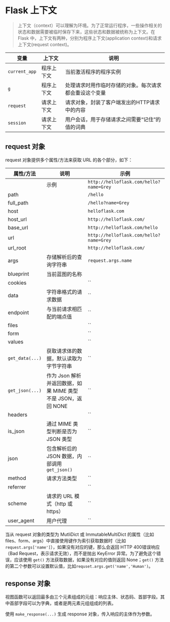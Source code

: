 # Flask 上下文

> 上下文（context）可以理解为环境。为了正常运行程序，一些操作相关的状态和数据需要被临时保存下来，这些状态和数据被统称为上下文。在 Flask 中，上下文有两种，分别为程序上下文(application context)和请求上下文(request context)。

| 变量          | 上下文     | 说明                                                   |
| ------------- | ---------- | ------------------------------------------------------ |
| `current_app` | 程序上下文 | 当前激活程序的程序实例                                 |
| `g`           | 程序上下文 | 处理请求时用作临时存储的对象。每次请求都会重设这个变量 |
| `request`     | 请求上下文 | 请求对象，封装了客户端发出的HTTP请求中的内容           |
| `session`     | 请求上下文 | 用户会话，用于存储请求之间需要“记住”的值的词典         |

## request 对象

request 对象提供多个属性/方法来获取 URL 的各个部分，如下：

| 属性/方法       | 说明                                                         | 示例                                    |
| --------------- | ------------------------------------------------------------ | --------------------------------------- |
|                 | 示例                                                         | `http://helloflask.com/hello?name=Grey` |
| path            |                                                              | `/hello`                                |
| full_path       |                                                              | `/hello?name=Grey`                      |
| host            |                                                              | `helloflask.com`                        |
| host_url        |                                                              | `http://helloflask.com/`                |
| base_url        |                                                              | `http://helloflask.com/hello`           |
| url             |                                                              | `http://helloflask.com/hello?name=Grey` |
| url_root        |                                                              | `http://helloflask.com/`                |
| args            | 存储解析后的查询字符串                                       | `request.args.name`                     |
| blueprint       | 当前蓝图的名称                                               |                                         |
| cookies         |                                                              | ``                                      |
| data            | 字符串格式的请求数据                                         | ``                                      |
| endpoint        | 与当前请求相匹配的端点值                                     | ``                                      |
| files           |                                                              | ``                                      |
| form            |                                                              | ``                                      |
| values          |                                                              | ``                                      |
| `get_data(...)` | 获取请求体的数据，默认读取为字节字符串                       | ``                                      |
| `get_json(...)` | 作为 Json 解析并返回数据，如果 MIME 类型不是 JSON，返回 NONE | ``                                      |
| headers         |                                                              | ``                                      |
| is_json         | 通过 MIME 类型判断是否为 JSON 类型                           | ``                                      |
| json            | 包含解析后的 JSON 数据，内部调用 `get_json()`                | ``                                      |
| method          | 请求方法类型                                                 | ``                                      |
| referrer         |                                                              | ``                                      |
| scheme          | 请求的 URL 模式（http 或 https）                             | ``                                      |
| user_agent      | 用户代理                                                     | ``                                      |

<!--
|                 |                                                              | ``                                      |
|                 |                                                              | ``                                      |
|                 |                                                              | ``                                      |
-->

当从 request 对象的类型为 MutliDict 或 ImmutableMultiDict 的属性（比如 files、form、args）中直接使用键作为索引获取数据时（比如 `request.args['name']`），如果没有对应的键，那么会返回 HTTP 400错误响应（Bad Request，表示请求无效），而不是抛出 KeyError 异常。为了避免这个错误，应该使用 `get()` 方法获取数据，如果没有对应的值则返回 None；`get()` 方法的第二个参数可以设置默认值，比如`requset.args.get('name','Human')`。

## response 对象

视图函数可以返回最多由三个元素组成的元组：响应主体、状态码、首部字段。其中首部字段可以为字典，或者是两元素元组组成的列表。

使用 `make_response(...)` 生成 response 对象，传入响应的主体作为参数。
